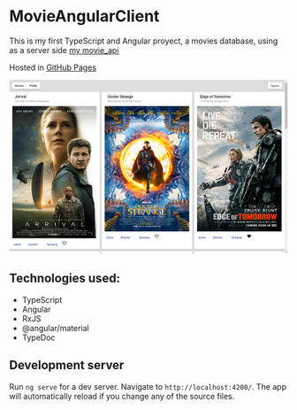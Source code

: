 # MovieAngularClient

This is my first TypeScript and Angular proyect, a movies database, using as a server side [my movie_api](https://github.com/Eloi-Perez/movie_api "my movie_api")

Hosted in [GitHub Pages](https://eloi-perez.github.io/movie-Angular-client "GitHub Pages")

![web image](https://github.com/Eloi-Perez/movie-Angular-client/blob/assets/movie-Angular-client.jpg)


## Technologies used:
* TypeScript
* Angular
* RxJS
* @angular/material
* TypeDoc



## Development server

Run `ng serve` for a dev server. Navigate to `http://localhost:4200/`. The app will automatically reload if you change any of the source files.
